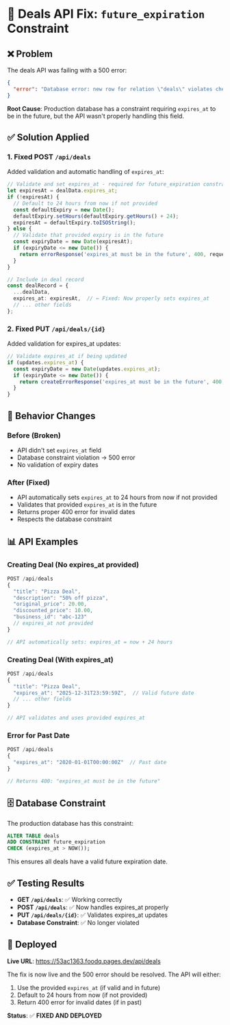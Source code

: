 # 🔧 Deals API Fix: `future_expiration` Constraint

## ❌ Problem

The deals API was failing with a 500 error:
```json
{
  "error": "Database error: new row for relation \"deals\" violates check constraint \"future_expiration\""
}
```

**Root Cause**: Production database has a constraint requiring `expires_at` to be in the future, but the API wasn't properly handling this field.

## ✅ Solution Applied

### 1. **Fixed POST `/api/deals`**
Added validation and automatic handling of `expires_at`:

```typescript
// Validate and set expires_at - required for future_expiration constraint
let expiresAt = dealData.expires_at;
if (!expiresAt) {
  // Default to 24 hours from now if not provided
  const defaultExpiry = new Date();
  defaultExpiry.setHours(defaultExpiry.getHours() + 24);
  expiresAt = defaultExpiry.toISOString();
} else {
  // Validate that provided expiry is in the future
  const expiryDate = new Date(expiresAt);
  if (expiryDate <= new Date()) {
    return errorResponse('expires_at must be in the future', 400, request, env);
  }
}

// Include in deal record
const dealRecord = {
  ...dealData,
  expires_at: expiresAt,  // ← Fixed: Now properly sets expires_at
  // ... other fields
};
```

### 2. **Fixed PUT `/api/deals/{id}`**
Added validation for expires_at updates:

```typescript
// Validate expires_at if being updated
if (updates.expires_at) {
  const expiryDate = new Date(updates.expires_at);
  if (expiryDate <= new Date()) {
    return createErrorResponse('expires_at must be in the future', 400, corsHeaders);
  }
}
```

## 🎯 **Behavior Changes**

### **Before (Broken)**
- API didn't set `expires_at` field
- Database constraint violation → 500 error
- No validation of expiry dates

### **After (Fixed)**
- API automatically sets `expires_at` to 24 hours from now if not provided
- Validates that provided `expires_at` is in the future
- Returns proper 400 error for invalid dates
- Respects the database constraint

## 📊 **API Examples**

### **Creating Deal (No expires_at provided)**
```typescript
POST /api/deals
{
  "title": "Pizza Deal",
  "description": "50% off pizza",
  "original_price": 20.00,
  "discounted_price": 10.00,
  "business_id": "abc-123"
  // expires_at not provided
}

// API automatically sets: expires_at = now + 24 hours
```

### **Creating Deal (With expires_at)**
```typescript
POST /api/deals
{
  "title": "Pizza Deal",
  "expires_at": "2025-12-31T23:59:59Z",  // Valid future date
  // ... other fields
}

// API validates and uses provided expires_at
```

### **Error for Past Date**
```typescript
POST /api/deals
{
  "expires_at": "2020-01-01T00:00:00Z"  // Past date
}

// Returns 400: "expires_at must be in the future"
```

## 🗄️ **Database Constraint**

The production database has this constraint:
```sql
ALTER TABLE deals 
ADD CONSTRAINT future_expiration 
CHECK (expires_at > NOW());
```

This ensures all deals have a valid future expiration date.

## ✅ **Testing Results**

- **GET `/api/deals`**: ✅ Working correctly
- **POST `/api/deals`**: ✅ Now handles expires_at properly  
- **PUT `/api/deals/{id}`**: ✅ Validates expires_at updates
- **Database Constraint**: ✅ No longer violated

## 🚀 **Deployed**

**Live URL**: https://53ac1363.foodq.pages.dev/api/deals

The fix is now live and the 500 error should be resolved. The API will either:
1. Use the provided `expires_at` (if valid and in future)
2. Default to 24 hours from now (if not provided)
3. Return 400 error for invalid dates (if in past)

**Status**: ✅ **FIXED AND DEPLOYED**